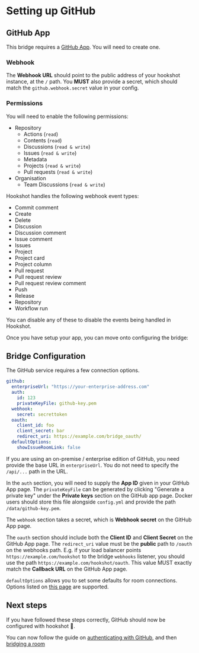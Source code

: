 Setting up GitHub
======
## GitHub App

This bridge requires a [GitHub App](https://github.com/settings/apps/new). You will need to create one.

### Webhook

The **Webhook URL** should point to the public address of your hookshot instance, at the `/` path.
You **MUST** also provide a secret, which should match the `github.webhook.secret` value in your config.

### Permissions

You will need to enable the following permissions:

  - Repository
    - Actions (`read`)
    - Contents (`read`)
    - Discussions (`read & write`)
    - Issues (`read & write`)
    - Metadata
    - Projects (`read & write`)
    - Pull requests (`read & write`)
 - Organisation
    - Team Discussions (`read & write`)

Hookshot handles the following webhook event types:

- Commit comment
- Create
- Delete
- Discussion
- Discussion comment
- Issue comment
- Issues
- Project
- Project card
- Project column
- Pull request
- Pull request review
- Pull request review comment
- Push
- Release
- Repository
- Workflow run

You can disable any of these to disable the events being handled in Hookshot.

Once you have setup your app, you can move onto configuring the bridge:

## Bridge Configuration

The GitHub service requires a few connection options.

```yaml
github:
  enterpriseUrl: "https://your-enterprise-address.com"
  auth:
    id: 123
    privateKeyFile: github-key.pem
  webhook:
    secret: secrettoken
  oauth:
    client_id: foo
    client_secret: bar
    redirect_uri: https://example.com/bridge_oauth/
  defaultOptions:
    showIssueRoomLink: false
```

If you are using an on-premise / enterprise edition of GitHub, you need provide the base URL in `enterpriseUrl`.
You do not need to specify the `/api/...` path in the URL.

In the `auth` section, you will need to supply the **App ID** given in your GitHub App page.
The `privateKeyFile` can be generated by clicking "Generate a private key" under the **Private keys** section on the GitHub app page.
Docker users should store this file alongside `config.yml` and provide the path `/data/github-key.pem`.

The `webhook` section takes a secret, which is **Webhook secret** on the GitHub App page.

The `oauth` section should include both the **Client ID** and **Client Secret** on the GitHub App page.
The `redirect_uri` value must be the **public** path to `/oauth` on the webhooks path. E.g. if your load balancer
points `https://example.com/hookshot` to the bridge `webhooks` listener, you should use the path `https://example.com/hookshot/oauth`.
This value MUST exactly match the **Callback URL** on the GitHub App page.

`defaultOptions` allows you to set some defaults for room connections. Options listed on [this page](../usage/room_configuration/github_repo.md#configuration)
are supported.

## Next steps

If you have followed these steps correctly, GitHub should now be configured with hookshot 🥳.

You can now follow the guide on [authenticating with GitHub](../usage/auth.md), and then [bridging a room](../usage/room_configuration/github_repo.md#setting-up)
